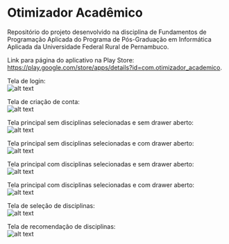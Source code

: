 # Otimizador Acadêmico
Repositório do projeto desenvolvido na disciplina de Fundamentos de Programação Aplicada do Programa de Pós-Graduação em Informática Aplicada da Universidade Federal Rural de Pernambuco.

Link para página do aplicativo na Play Store: https://play.google.com/store/apps/details?id=com.otimizador_academico.

Tela de login:<br>
![alt text](https://raw.githubusercontent.com/EbonyMarques/FPA/main/rep/login%20screen.png)

Tela de criação de conta:<br>
![alt text](https://raw.githubusercontent.com/EbonyMarques/FPA/main/rep/create%20account%20screen.png)

Tela principal sem disciplinas selecionadas e sem drawer aberto:<br>
![alt text](https://raw.githubusercontent.com/EbonyMarques/FPA/main/rep/Home%20Page%20vazia%20sem%20drawer.png)

Tela principal sem disciplinas selecionadas e com drawer aberto:<br>
![alt text](https://raw.githubusercontent.com/EbonyMarques/FPA/main/rep/home%20page%20screen%20vazia.png)

Tela principal com disciplinas selecionadas e sem drawer aberto:<br>
![alt text](https://raw.githubusercontent.com/EbonyMarques/FPA/main/rep/home%20screen%20sem%20drawer.png)

Tela principal com disciplinas selecionadas e com drawer aberto:<br>
![alt text](https://raw.githubusercontent.com/EbonyMarques/FPA/main/rep/home%20screen%20com%20drawer.png)

Tela de seleção de disciplinas:<br>
![alt text](https://raw.githubusercontent.com/EbonyMarques/FPA/main/rep/select%20classes%20screen.png)

Tela de recomendação de disciplinas:<br>
![alt text](https://raw.githubusercontent.com/EbonyMarques/FPA/main/rep/recommended%20classes%20screen.png)

<!-- Solarized dark             |  Solarized Ocean
:-------------------------:|:-------------------------:
![alt text](https://raw.githubusercontent.com/EbonyMarques/FPA/main/rep/login%20screen.png)  |  ![alt text](https://raw.githubusercontent.com/EbonyMarques/FPA/main/rep/login%20screen.png) -->
